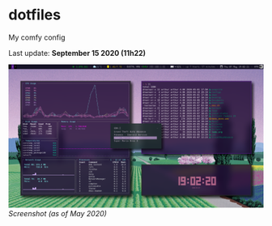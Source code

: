 # dotfiles
My comfy config

Last update: **September 15 2020 (11h22)**

![screenshot](https://github.com/arthurmassanes/dotfiles/blob/master/screenshots/sakura.png)
_Screenshot (as of May 2020)_
